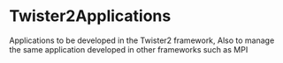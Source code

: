 # Twister2Applications
Applications to be developed in the Twister2 framework, Also to manage the same application developed in other frameworks such as MPI
